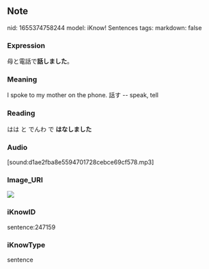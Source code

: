 ## Note
nid: 1655374758244
model: iKnow! Sentences
tags: 
markdown: false

### Expression
母と電話で<b>話しました</b>。

### Meaning
I spoke to my mother on the phone.
話す -- speak, tell

### Reading
はは と でんわ で <b>はなしました</b>

### Audio
[sound:d1ae2fba8e5594701728cebce69cf578.mp3]

### Image_URI
<img src="9ae60ed4d78e8a146928e0ad864a42bd.jpg">

### iKnowID
sentence:247159

### iKnowType
sentence
